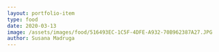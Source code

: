 ```yaml
---
layout: portfolio-item
type: food
date: 2020-03-13
image: /assets/images/food/516493EC-1C5F-4DFE-A932-70B962387A27.JPG
author: Susana Madruga
---
```


